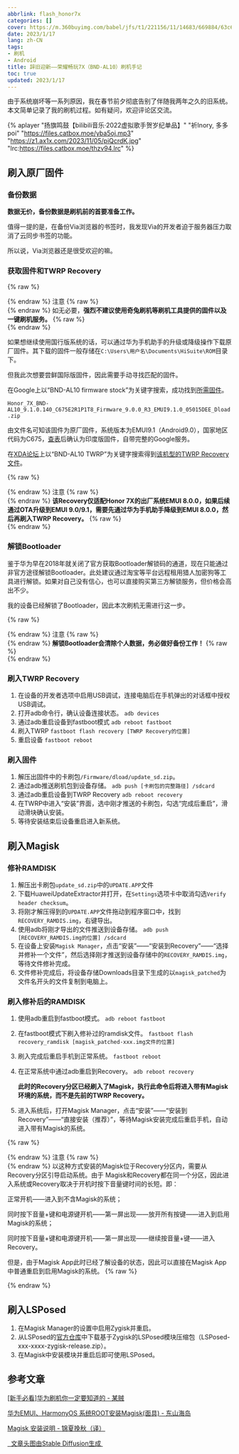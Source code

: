 ```yaml
---
abbrlink: flash_honor7x
categories: []
cover: https://m.360buyimg.com/babel/jfs/t1/221156/11/14683/669884/63c69b14Fb5763414/3d20dbd73169c90d.jpg
date: 2023/1/17
lang: zh-CN
tags:
- 刷机
- Android
title: 辞旧迎新——荣耀畅玩7X（BND-AL10）刷机手记
toc: true
updated: 2023/1/17
---
```

由于系统崩坏等一系列原因，我在春节前夕彻底告别了伴随我两年之久的旧系统。本文简单记录了我的刷机过程。如有疑问，欢迎评论区交流。

<!--more-->

{% aplayer "扬旗鸣鼓【bilibili音乐·2022虚拟歌手贺岁纪单品】" "祈Inory, 多多poi" "https://files.catbox.moe/yba5oj.mp3" "https://z1.ax1x.com/2023/11/05/piQcrdK.jpg" "lrc:https://files.catbox.moe/thzv94.lrc" %}

## 刷入原厂固件

### 备份数据

**数据无价，备份数据是刷机前的首要准备工作。**

值得一提的是，在备份Via浏览器的书签时，我发现Via的开发者迫于服务器压力取消了云同步书签的功能。

所以说，Via浏览器还是很受欢迎的嘛。

### 获取固件和TWRP Recovery

{% raw %}<article class="message is-warning"><div class="message-header">{% endraw %}
注意
{% raw %}</div><div class="message-body">{% endraw %}
如无必要，**强烈不建议使用奇兔刷机等刷机工具提供的固件以及一键刷机服务。**
{% raw %}</div></article>{% endraw %}

如果想继续使用国行版系统的话，可以通过华为手机助手的升级或降级操作下载原厂固件。其下载的固件一般存储在`C:\Users\用户名\Documents\HiSuite\ROM`目录下。

但我此次想要尝鲜国际版固件，因此需要手动寻找匹配的固件。

在Google上以“BND-AL10 firmware stock”为关键字搜索，成功找到[所需固件](https://firmwarefile.com/honor-7x-bnd-al10)。

`Honor_7X_BND-AL10_9.1.0.140_C675E2R1P1T8_Firmware_9.0.0_R3_EMUI9.1.0_05015DEE_Dload.zip`

由文件名可知该固件为原厂固件，系统版本为EMUI9.1（Android9.0），国家地区代码为C675，[查表](https://onfix.cn/course/3836)后确认为印度版固件，自带完整的Google服务。

在[XDA论坛](https://forum.xda-developers.com/)上以“BND-AL10 TWRP”为关键字搜索得到[该机型的TWRP Recovery文件](https://forum.xda-developers.com/t/compilation-firmware-flash-emui-8-0-0-honor-7x-all-models.3833875/)。

{% raw %}<article class="message is-warning"><div class="message-header">{% endraw %}
注意
{% raw %}</div><div class="message-body">{% endraw %}
**该Recovery仅适配Honor 7X的出厂系统EMUI 8.0.0，如果后续通过OTA升级到EMUI 9.0/9.1，需要先通过华为手机助手降级到EMUI 8.0.0，然后再刷入TWRP Recovery。**
{% raw %}</div></article>{% endraw %}

### 解锁Bootloader

鉴于华为早在2018年就关闭了官方获取Bootloader解锁码的通道，现在只能通过非官方途径解锁Bootloader。此处建议通过淘宝等平台远程租用猎人加密狗等工具进行解锁。如果对自己没有信心，也可以直接购买第三方解锁服务，但价格会高出不少。

我的设备已经解锁了Bootloader，因此本次刷机无需进行这一步。

{% raw %}<article class="message is-warning"><div class="message-header">{% endraw %}
注意
{% raw %}</div><div class="message-body">{% endraw %}
**解锁Bootloader会清除个人数据，务必做好备份工作！**
{% raw %}</div></article>{% endraw %}

### 刷入TWRP Recovery

1. 在设备的开发者选项中启用USB调试，连接电脑后在手机弹出的对话框中授权USB调试。
2. 打开adb命令行，确认设备连接状态。
   `adb devices`
3. 通过adb重启设备到fastboot模式
   `adb reboot fastboot`
4. 刷入TWRP
   `fastboot flash recovery [TWRP Recovery的位置]`
5. 重启设备
   `fastboot reboot`

### 刷入固件

1. 解压出固件中的卡刷包`/Firmware/dload/update_sd.zip`。
2. 通过adb推送刷机包到设备存储。
   `adb push [卡刷包的完整路径] /sdcard`
3. 通过adb重启设备到TWRP Recovery
   `adb reboot recovery`
4. 在TWRP中进入“安装”界面，选中刚才推送的卡刷包，勾选“完成后重启”，滑动滑块确认安装。
5. 等待安装结束后设备重启进入新系统。

## 刷入Magisk

### 修补RAMDISK

1. 解压出卡刷包`update_sd.zip`中的`UPDATE.APP`文件
2. 下载HuaweiUpdateExtractor并打开，在`Settings`选项卡中取消勾选`Verify header checksum`。
3. 将刚才解压得到的`UPDATE.APP`文件拖动到程序窗口中，找到`RECOVERY_RAMDIS.img`，右键导出。
4. 使用adb将刚才导出的文件推送到设备存储。
   `adb push [RECOVERY_RAMDIS.img的位置] /sdcard`
5. 在设备上安装`Magisk Manager`，点击“安装”——“安装到Recovery”——“选择并修补一个文件”，然后选择刚才推送到设备存储中的`RECOVERY_RAMDIS.img`，等待文件修补完成。
6. 文件修补完成后，将设备存储Downloads目录下生成的以`magisk_patched`为文件名开头的文件复制到电脑上。

### 刷入修补后的RAMDISK

1. 使用adb重启到fastboot模式。
   `adb reboot fastboot`
2. 在fastboot模式下刷入修补过的ramdisk文件。
   `fastboot flash recovery_ramdisk [magisk_patched-xxx.img文件的位置]`
3. 刷入完成后重启手机到正常系统。
   `fastboot reboot`
4. 在正常系统中通过adb重启到Recovery。
   `adb reboot recovery`

   **此时的Recovery分区已经刷入了Magisk，执行此命令后将进入带有Magisk环境的系统，而不是先前的TWRP Recovery。**
5. 进入系统后，打开Magisk Manager，点击“安装”——“安装到Recovery”——“直接安装（推荐）”，等待Magisk安装完成后重启手机，自动进入带有Magisk的系统。

{% raw %}<article class="message is-warning"><div class="message-header">{% endraw %}
注意
{% raw %}</div><div class="message-body">{% endraw %}
以这种方式安装的Magisk位于Recovery分区内，需要从Recovery分区引导启动系统。由于 Magisk和Recovery都在同一个分区，因此进入系统或Recovery取决于开机时按下音量键时间的长短。即：

正常开机——进入到不含Magisk的系统；

同时按下音量+键和电源键开机——第一屏出现——放开所有按键——进入到启用Magisk的系统；

同时按下音量+键和电源键开机——第一屏出现——继续按音量+键——进入 Recovery。

但是，由于Magisk App此时已经了解设备的状态，因此可以直接在Magisk App中普通重启到启用Magisk的系统。
{% raw %}</div></article>{% endraw %}

## 刷入LSPosed

1. 在Magisk Manager的设置中启用Zygisk并重启。
2. 从LSPosed的[官方仓库](https://github.com/LSPosed/LSPosed/releases)中下载基于Zygisk的LSPosed模块压缩包（LSPosed-xxx-xxxx-zygisk-release.zip）。
3. 在Magisk中安装模块并重启后即可使用LSPosed。

## 参考文章

[[新手必看]华为刷机你一定要知道的 - 某贼](https://zhuanlan.zhihu.com/p/416456337)

[华为EMUI、HarmonyOS 系统ROOT安装Magisk(面具) - 东山海岛](https://www.bilibili.com/read/cv16261842)

[Magisk 安装说明 - 锦夏挽秋（译）](https://blog.csdn.net/qq1337715208/article/details/115922514)

<a class="tag is-dark is-medium" href="https://github.com/Stability-AI/StableDiffusion" target="_blank">
<span class="icon"><i class="fas fa-camera"></i></span>&nbsp;&nbsp;文章头图由Stable Diffusion生成 </a>
